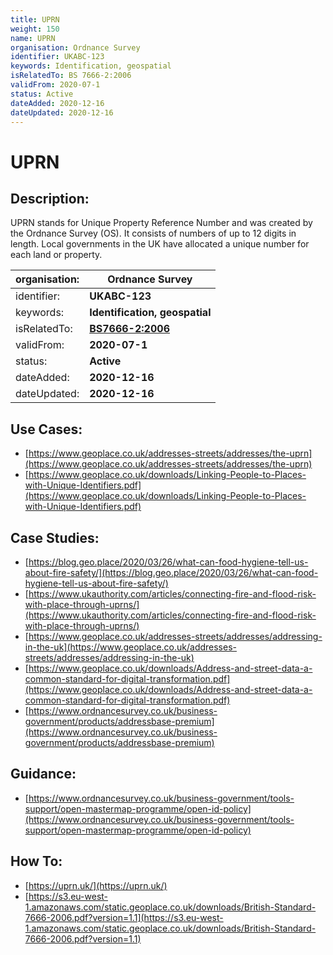 ```yaml
---
title: UPRN
weight: 150
name: UPRN
organisation: Ordnance Survey
identifier: UKABC-123
keywords: Identification, geospatial
isRelatedTo: BS 7666-2:2006
validFrom: 2020-07-1
status: Active
dateAdded: 2020-12-16
dateUpdated: 2020-12-16
---
```


# UPRN

## Description:
UPRN stands for Unique Property Reference Number and was created by the Ordnance Survey (OS). It consists of numbers of up to 12 digits in length. Local governments in the UK have allocated a unique number for each land or property.

| organisation: | **Ordnance Survey** |
| --- | ---|
| identifier: | **UKABC-123** |
| keywords: | **Identification, geospatial** |
| isRelatedTo:  | **[BS7666-2:2006](https://shop.bsigroup.com/ProductDetail?pid=000000000030127196)** |
| validFrom: | **2020-07-1** |
| status: | **Active** |
| dateAdded: | **2020-12-16** |
| dateUpdated: | **2020-12-16** |


## Use Cases:
 - [https://www.geoplace.co.uk/addresses-streets/addresses/the-uprn](https://www.geoplace.co.uk/addresses-streets/addresses/the-uprn)
  - [https://www.geoplace.co.uk/downloads/Linking-People-to-Places-with-Unique-Identifiers.pdf](https://www.geoplace.co.uk/downloads/Linking-People-to-Places-with-Unique-Identifiers.pdf)

## Case Studies:
  - [https://blog.geo.place/2020/03/26/what-can-food-hygiene-tell-us-about-fire-safety/](https://blog.geo.place/2020/03/26/what-can-food-hygiene-tell-us-about-fire-safety/)
  - [https://www.ukauthority.com/articles/connecting-fire-and-flood-risk-with-place-through-uprns/](https://www.ukauthority.com/articles/connecting-fire-and-flood-risk-with-place-through-uprns/)
 - [https://www.geoplace.co.uk/addresses-streets/addresses/addressing-in-the-uk](https://www.geoplace.co.uk/addresses-streets/addresses/addressing-in-the-uk)
 - [https://www.geoplace.co.uk/downloads/Address-and-street-data-a-common-standard-for-digital-transformation.pdf](https://www.geoplace.co.uk/downloads/Address-and-street-data-a-common-standard-for-digital-transformation.pdf)
 - [https://www.ordnancesurvey.co.uk/business-government/products/addressbase-premium](https://www.ordnancesurvey.co.uk/business-government/products/addressbase-premium)

## Guidance:
 - [https://www.ordnancesurvey.co.uk/business-government/tools-support/open-mastermap-programme/open-id-policy](https://www.ordnancesurvey.co.uk/business-government/tools-support/open-mastermap-programme/open-id-policy)

## How To:
 - [https://uprn.uk/](https://uprn.uk/)
 - [https://s3.eu-west-1.amazonaws.com/static.geoplace.co.uk/downloads/British-Standard-7666-2006.pdf?version=1.1](https://s3.eu-west-1.amazonaws.com/static.geoplace.co.uk/downloads/British-Standard-7666-2006.pdf?version=1.1)